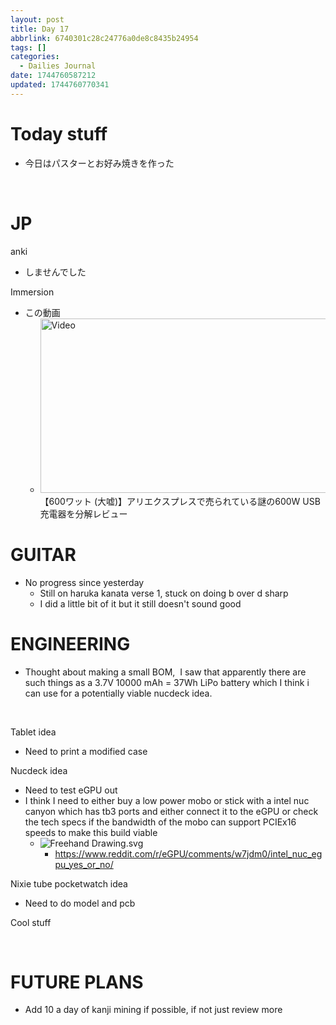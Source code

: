 ```yaml
---
layout: post
title: Day 17
abbrlink: 6740301c28c24776a0de8c8435b24954
tags: []
categories:
  - Dailies Journal
date: 1744760587212
updated: 1744760770341
---
```


# Today stuff

- 今日はパスターとお好み焼きを作った

 

# JP

anki

- しませんでした

Immersion

- この動画
  - [<img src="https://img.youtube.com/vi/5NdPFltxDvM/maxresdefault.jpg" alt="Video" width="496" height="279">](https://www.youtube.com/watch?v=5NdPFltxDvM)\
    【600ワット (大嘘)】アリエクスプレスで売られている謎の600W USB充電器を分解レビュー

# GUITAR

- No progress since yesterday
  - Still on haruka kanata verse 1, stuck on doing b over d sharp
  - I did a little bit of it but it still doesn't sound good

# ENGINEERING

- Thought about making a small BOM,  I saw that apparently there are such things as a 3.7V 10000 mAh = 37Wh LiPo battery which I think i can use for a potentially viable nucdeck idea.

 

Tablet idea

- Need to print a modified case

Nucdeck idea

- Need to test eGPU out
- I think I need to either buy a low power mobo or stick with a intel nuc canyon which has tb3 ports and either connect it to the eGPU or check the tech specs if the bandwidth of the mobo can support PCIEx16 speeds to make this build viable
  - ![Freehand Drawing.svg](/resources/6ab92379a1e04bef9ca2a671ccfecb28.svg)
    - <https://www.reddit.com/r/eGPU/comments/w7jdm0/intel_nuc_egpu_yes_or_no/>

Nixie tube pocketwatch idea

- Need to do model and pcb

Cool stuff

 

# FUTURE PLANS

- Add 10 a day of kanji mining if possible, if not just review more
